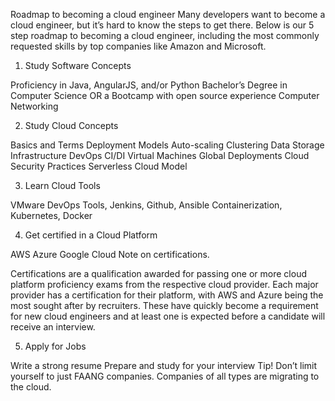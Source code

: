Roadmap to becoming a cloud engineer
Many developers want to become a cloud engineer, but it’s hard to know the steps to get there. Below is our 5 step roadmap to becoming a cloud engineer, including the most commonly requested skills by top companies like Amazon and Microsoft.


1. Study Software Concepts

Proficiency in Java, AngularJS, and/or Python
Bachelor’s Degree in Computer Science
OR a Bootcamp with open source experience
Computer Networking

2. Study Cloud Concepts

Basics and Terms
Deployment Models
Auto-scaling
Clustering
Data Storage Infrastructure
DevOps
CI/DI
Virtual Machines
Global Deployments
Cloud Security Practices
Serverless Cloud Model

3. Learn Cloud Tools

VMware
DevOps Tools, Jenkins, Github, Ansible
Containerization, Kubernetes, Docker

4. Get certified in a Cloud Platform

AWS
Azure
Google Cloud
Note on certifications.

Certifications are a qualification awarded for passing one or more cloud platform proficiency exams from the respective cloud provider. Each major provider has a certification for their platform, with AWS and Azure being the most sought after by recruiters. These have quickly become a requirement for new cloud engineers and at least one is expected before a candidate will receive an interview.

5. Apply for Jobs

Write a strong resume
Prepare and study for your interview
Tip! Don’t limit yourself to just FAANG companies. Companies of all types are migrating to the cloud.

